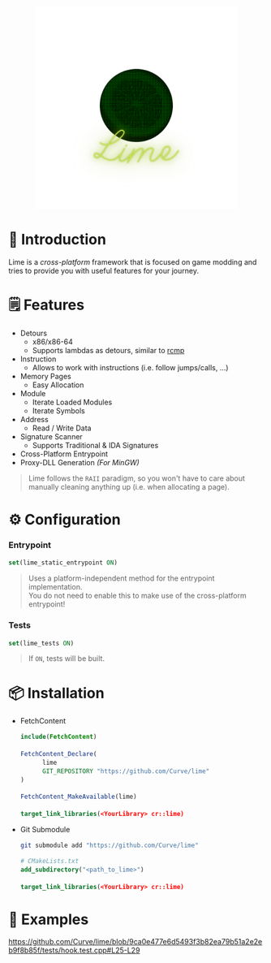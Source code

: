 <p align="center">
    <img src="assets/lime.svg" width=400>
</p>

# 👋 Introduction
Lime is a *cross-platform* framework that is focused on game modding and tries to provide you with useful features for your journey.


# 🗒️ Features
- Detours
  - x86/x86-64
  - Supports lambdas as detours, similar to [rcmp](https://github.com/Smertig/rcmp)
- Instruction
  - Allows to work with instructions (i.e. follow jumps/calls, ...)
- Memory Pages
  - Easy Allocation
- Module
  - Iterate Loaded Modules
  - Iterate Symbols
- Address
  - Read / Write Data
- Signature Scanner
  - Supports Traditional & IDA Signatures
- Cross-Platform Entrypoint
- Proxy-DLL Generation _(For MinGW)_

> Lime follows the `RAII` paradigm, so you won't have to care about manually cleaning anything up (i.e. when allocating a page).

# ⚙️ Configuration

### Entrypoint
```cmake
set(lime_static_entrypoint ON)
```
> Uses a platform-independent method for the entrypoint implementation.  
> You do not need to enable this to make use of the cross-platform entrypoint!

### Tests
```cmake
set(lime_tests ON)
```
> If `ON`, tests will be built.  

# 📦 Installation
- FetchContent
  ```cmake
  include(FetchContent)

  FetchContent_Declare(
        lime
        GIT_REPOSITORY "https://github.com/Curve/lime"
  )

  FetchContent_MakeAvailable(lime)

  target_link_libraries(<YourLibrary> cr::lime)
  ```

- Git Submodule
  ```bash
  git submodule add "https://github.com/Curve/lime"
  ```
  ```cmake
  # CMakeLists.txt
  add_subdirectory("<path_to_lime>")

  target_link_libraries(<YourLibrary> cr::lime)
  ```

# 📖 Examples

https://github.com/Curve/lime/blob/9ca0e477e6d5493f3b82ea79b51a2e2eb9f8b85f/tests/hook.test.cpp#L25-L29
